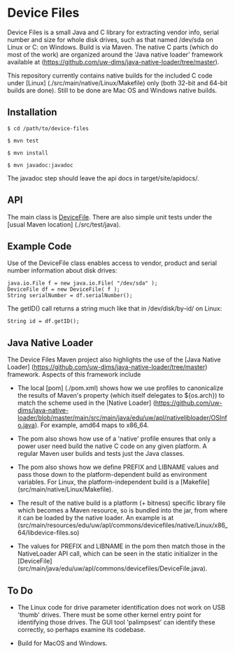 Device Files
============

Device Files is a small Java and C library for extracting vendor info,
serial number and size for whole disk drives, such as that named /dev/sda on
Linux or C: on Windows.  Build is via Maven.  The native C parts (which
do most of the work) are organized around the 'Java native loader'
framework available at
(https://github.com/uw-dims/java-native-loader/tree/master).

This repository currently contains native builds for the included C
code under [Linux] (./src/main/native/Linux/Makefile) only (both
32-bit and 64-bit builds are done).  Still to be done are Mac OS and
Windows native builds.


## Installation

```
$ cd /path/to/device-files

$ mvn test

$ mvn install

$ mvn javadoc:javadoc
```

The javadoc step should leave the api docs in target/site/apidocs/.

## API

The main class is 
[DeviceFile](./src/main/java/edu/uw/apl/commons/devicefiles/DeviceFile.java).
There are also simple unit tests under the [usual Maven location]
(./src/test/java).


## Example Code
Use of the DeviceFile class enables access to vendor, product and
serial number information about disk drives:

```
java.io.File f = new java.io.File( "/dev/sda" );
DeviceFile df = new DeviceFile( f );
String serialNumber = df.serialNumber();
```

The getID() call returns a string much like that in /dev/disk/by-id/ on Linux:
```
String id = df.getID();
```

## Java Native Loader

The Device Files Maven project also highlights the use of the
[Java Native Loader]
(https://github.com/uw-dims/java-native-loader/tree/master) framework.
Aspects of this framework include

* The local [pom] (./pom.xml) shows how we use profiles to
  canonicalize the results of Maven's <arch> property (which itself
  delegates to ${os.arch}) to match the scheme used in the
  [Native Loader]
  (https://github.com/uw-dims/java-native-loader/blob/master/main/src/main/java/edu/uw/apl/nativelibloader/OSInfo.java).
  For example, amd64 maps to x86_64.

* The pom also shows how use of a 'native' profile ensures that only a
  power user need build the native C code on any given platform.  A
  regular Maven user builds and tests just the Java classes.
  
* The pom also shows how we define PREFIX and LIBNAME values and pass
  those down to the platform-dependent build as environment
  variables. For Linux, the platform-independent build is a [Makefile]
  (src/main/native/Linux/Makefile).

* The result of the native build is a platform (+ bitness) specific
  library file which becomes a Maven resource, so is bundled into the
  jar, from where it can be loaded by the native loader.  An example
  is at
  (src/main/resources/edu/uw/apl/commons/devicefiles/native/Linux/x86_64/libdevice-files.so)

* The values for PREFIX and LIBNAME in the pom then match those in the
  NativeLoader API call, which can be seen in the static initializer
  in the [DeviceFile]
  (src/main/java/edu/uw/apl/commons/devicefiles/DeviceFile.java).

## To Do

* The Linux code for drive parameter identification does not work on USB
'thumb' drives.  There must be some other kernel entry point for
identifying those drives.  The GUI tool 'palimpsest' can identify
these correctly, so perhaps examine its codebase.

* Build for MacOS and Windows.
